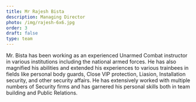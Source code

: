 ```yaml
---
title: Mr Rajesh Bista
description: Managing Director
photo: /img/rajesh-6x6.jpg
order: 3
draft: false
type: team
---
```

Mr. Bista has been working as an experienced Unarmed Combat instructor in various institutions including the national armed forces. He has also magnified his abilities and extended his experiences to various trainbees in fields like personal body guards, Close VIP protection, Liasion, Installation security, and other security affairs. He has extensively worked with multiple numbers of Security firms and has garnered his personal skills both in team building and Public Relations.
